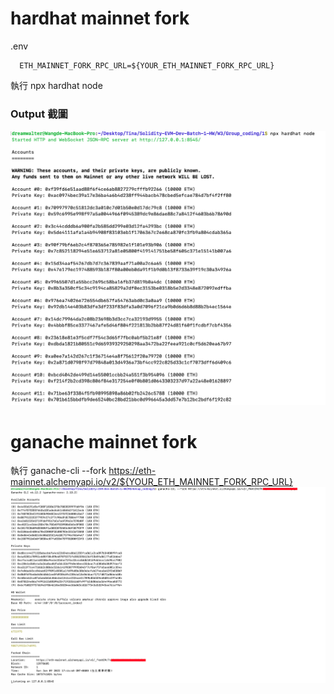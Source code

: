 # hardhat mainnet fork
  .env
```
  ETH_MAINNET_FORK_RPC_URL=${YOUR_ETH_MAINNET_FORK_RPC_URL}
```
  執行 npx hardhat node

### Output 截圖
  ![](./hardhat-mainnet-fork-snapshot.png)

# ganache mainnet fork
  執行 ganache-cli --fork https://eth-mainnet.alchemyapi.io/v2/${YOUR_ETH_MAINNET_FORK_RPC_URL}
  ![](./ganache-mainnet-fork-snapshot.png)
